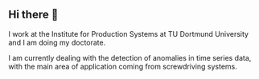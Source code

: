 ## Hi there 👋

I work at the Institute for Production Systems at TU Dortmund University and I am doing my doctorate. 

I am currently dealing with the detection of anomalies in time series data, with the main area of application coming from screwdriving systems. 
